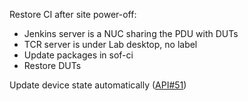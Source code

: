 Restore CI after site power-off:

* Jenkins server is a NUC sharing the PDU with DUTs
* TCR server is under Lab desktop, no label
* Update packages in sof-ci
* Restore DUTs

Update device state automatically ([API#51](https://github.com/intel-innersource/drivers.audio.ci.sof-api-server/pull/51))
